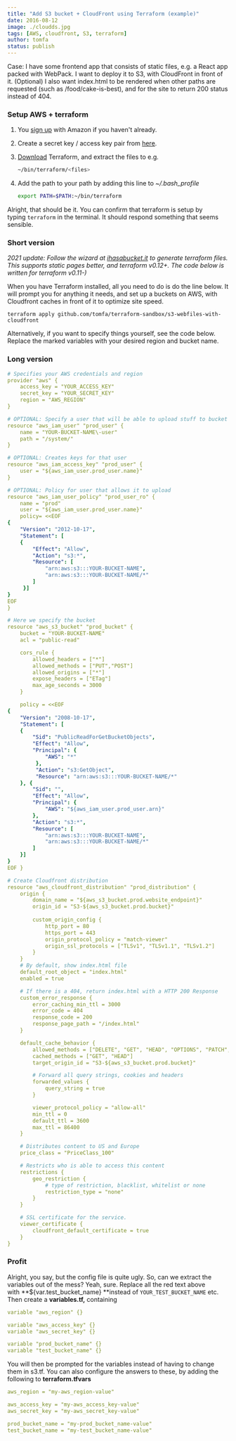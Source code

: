 ```yaml
---
title: "Add S3 bucket + CloudFront using Terraform (example)"
date: 2016-08-12
image: ./cloudds.jpg
tags: [AWS, cloudfront, S3, terraform]
author: tomfa
status: publish
---
```


Case: I have some frontend app that consists of static files, e.g. a React app packed with WebPack. I want to deploy it to S3, with CloudFront in front of it. (Optional) I also want index.html to be rendered when other paths are requested (such as /food/cake-is-best), and for the site to return 200 status instead of 404.

### Setup AWS + terraform

1.  You [sign up](http://aws.amazon.com/s3/) with Amazon if you haven't already.

2.  Create a secret key / access key pair from [here](https://console.aws.amazon.com/iam/home?#security_credential).

3.  [Download](https://terraform.io/downloads.html) Terraform, and extract the files to e.g.
    ```bash
    ~/bin/terraform/<files>
    ```
        
4.  Add the path to your path by adding this line to _~/.bash_profile_
    ```bash
    export PATH=$PATH:~/bin/terraform
    ```
        

Alright, that should be it. You can confirm that terraform is setup by typing `terraform` in the terminal. It should respond something that seems sensible.

### Short version

_2021 update: Follow the wizard at [ihasabucket.it](https://ihasabucket.it/) to generate terraform files. This supports static pages better, and terraform v0.12+. The code below is written for terraform v0.11-)_


When you have Terraform installed, all you need to do is do the line below. It will prompt you for anything it needs, and set up a buckets on AWS, with Cloudfront caches in front of it to optimize site speed.

```
terraform apply github.com/tomfa/terraform-sandbox/s3-webfiles-with-cloudfront
```

Alternatively, if you want to specify things yourself, see the code below. Replace the marked variables with your desired region and bucket name. 

### Long version

```yaml
# Specifies your AWS credentials and region
provider "aws" {
    access_key = "YOUR_ACCESS_KEY"
    secret_key = "YOUR_SECRET_KEY"
    region = "AWS_REGION"
}

# OPTIONAL: Specify a user that will be able to upload stuff to bucket
resource "aws_iam_user" "prod_user" {
    name = "YOUR-BUCKET-NAME\-user"
    path = "/system/"
}

# OPTIONAL: Creates keys for that user
resource "aws_iam_access_key" "prod_user" {
    user = "${aws_iam_user.prod_user.name}"
}

# OPTIONAL: Policy for user that allows it to upload
resource "aws_iam_user_policy" "prod_user_ro" {
    name = "prod"
    user = "${aws_iam_user.prod_user.name}"
    policy= <<EOF
{
    "Version": "2012-10-17",
    "Statement": [
    {
        "Effect": "Allow",
        "Action": "s3:*",
        "Resource": [
            "arn:aws:s3:::YOUR-BUCKET-NAME",
            "arn:aws:s3:::YOUR-BUCKET-NAME/*"
        ]
     }]
}
EOF
}

# Here we specify the bucket
resource "aws_s3_bucket" "prod_bucket" {
    bucket = "YOUR-BUCKET-NAME"
    acl = "public-read"

    cors_rule {
        allowed_headers = ["*"]
        allowed_methods = ["PUT","POST"]
        allowed_origins = ["*"]
        expose_headers = ["ETag"]
        max_age_seconds = 3000
    }

    policy = <<EOF
{
    "Version": "2008-10-17",
    "Statement": [
    {
        "Sid": "PublicReadForGetBucketObjects",
        "Effect": "Allow",
        "Principal": {
            "AWS": "*"
         },
         "Action": "s3:GetObject",
         "Resource": "arn:aws:s3:::YOUR-BUCKET-NAME/*"
    }, {
        "Sid": "",
        "Effect": "Allow",
        "Principal": {
            "AWS": "${aws_iam_user.prod_user.arn}"
        },
        "Action": "s3:*",
        "Resource": [
            "arn:aws:s3:::YOUR-BUCKET-NAME",
            "arn:aws:s3:::YOUR-BUCKET-NAME/*"
        ]
    }]
}
EOF }

# Create Cloudfront distribution
resource "aws_cloudfront_distribution" "prod_distribution" {
    origin {
        domain_name = "${aws_s3_bucket.prod.website_endpoint}"
        origin_id = "S3-${aws_s3_bucket.prod.bucket}"
 
        custom_origin_config {
            http_port = 80
            https_port = 443
            origin_protocol_policy = "match-viewer"
            origin_ssl_protocols = ["TLSv1", "TLSv1.1", "TLSv1.2"]
        }
    }
    # By default, show index.html file
    default_root_object = "index.html"
    enabled = true

    # If there is a 404, return index.html with a HTTP 200 Response
    custom_error_response {
        error_caching_min_ttl = 3000
        error_code = 404
        response_code = 200
        response_page_path = "/index.html"
    }

    default_cache_behavior {
        allowed_methods = ["DELETE", "GET", "HEAD", "OPTIONS", "PATCH", "POST", "PUT"]
        cached_methods = ["GET", "HEAD"]
        target_origin_id = "S3-${aws_s3_bucket.prod.bucket}"

        # Forward all query strings, cookies and headers
        forwarded_values {
            query_string = true
        }

        viewer_protocol_policy = "allow-all"
        min_ttl = 0
        default_ttl = 3600
        max_ttl = 86400
    }

    # Distributes content to US and Europe
    price_class = "PriceClass_100"

    # Restricts who is able to access this content
    restrictions {
        geo_restriction {
            # type of restriction, blacklist, whitelist or none
            restriction_type = "none"
        }
    }

    # SSL certificate for the service.
    viewer_certificate {
        cloudfront_default_certificate = true
    }
}
```

### Profit

Alright, you say, but the config file is quite ugly. So, can we extract the variables out of the mess? Yeah, sure. Replace all the red text above with **${var.test_bucket_name} **instead of `YOUR_TEST_BUCKET_NAME` etc. Then create a **variables.tf,** containing

```yaml
variable "aws_region" {}

variable "aws_access_key" {}
variable "aws_secret_key" {}

variable "prod_bucket_name" {}
variable "test_bucket_name" {}
```

You will then be prompted for the variables instead of having to change them in s3.tf. You can also configure the answers to these, by adding the following to **terraform.tfvars**

```yaml
aws_region = "my-aws_region-value"

aws_access_key = "my-aws_access_key-value"
aws_secret_key = "my-aws_secret_key-value"

prod_bucket_name = "my-prod_bucket_name-value"
test_bucket_name = "my-test_bucket_name-value"
```
